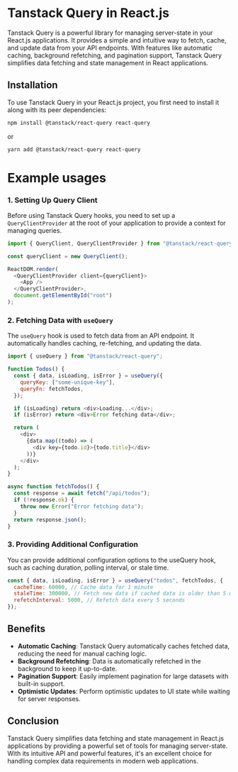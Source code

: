 # Tanstack Query in React.js

Tanstack Query is a powerful library for managing server-state in your React.js applications. It provides a simple and intuitive way to fetch, cache, and update data from your API endpoints. With features like automatic caching, background refetching, and pagination support, Tanstack Query simplifies data fetching and state management in React applications.

## Installation

To use Tanstack Query in your React.js project, you first need to install it along with its peer dependencies:

```bash
npm install @tanstack/react-query react-query
```
or
```bash
yarn add @tanstack/react-query react-query
```
# Example usages
### 1. Setting Up Query Client
Before using Tanstack Query hooks, you need to set up a `QueryClientProvider` at the root of your application to provide a context for managing queries.
```javascript
import { QueryClient, QueryClientProvider } from "@tanstack/react-query";

const queryClient = new QueryClient();

ReactDOM.render(
  <QueryClientProvider client={queryClient}>
    <App />
  </QueryClientProvider>,
  document.getElementById("root")
);
```

### 2. Fetching Data with `useQuery`

The `useQuery` hook is used to fetch data from an API endpoint. It automatically handles caching, re-fetching, and updating the data.
```javascript
import { useQuery } from "@tanstack/react-query";

function Todos() {
  const { data, isLoading, isError } = useQuery({
    queryKey: ["some-unique-key"], 
    queryFn: fetchTodos,
  });

  if (isLoading) return <div>Loading...</div>;
  if (isError) return <div>Error fetching data</div>;

  return (
    <div>
      {data.map((todo) => (
        <div key={todo.id}>{todo.title}</div>
      ))}
    </div>
  );
}

async function fetchTodos() {
  const response = await fetch("/api/todos");
  if (!response.ok) {
    throw new Error("Error fetching data");
  }
  return response.json();
}
```

### 3. Providing Additional Configuration
You can provide additional configuration options to the useQuery hook, such as caching duration, polling interval, or stale time.
```javascript
const { data, isLoading, isError } = useQuery("todos", fetchTodos, {
  cacheTime: 60000, // Cache data for 1 minute
  staleTime: 300000, // Fetch new data if cached data is older than 5 minutes
  refetchInterval: 5000, // Refetch data every 5 seconds
});
```

## Benefits
- **Automatic Caching**: Tanstack Query automatically caches fetched data, reducing the need for manual caching logic.
- **Background Refetching**: Data is automatically refetched in the background to keep it up-to-date.
- **Pagination Support**: Easily implement pagination for large datasets with built-in support.
- **Optimistic Updates**: Perform optimistic updates to UI state while waiting for server responses.

## Conclusion
Tanstack Query simplifies data fetching and state management in React.js applications by providing a powerful set of tools for managing server-state. With its intuitive API and powerful features, it's an excellent choice for handling complex data requirements in modern web applications.